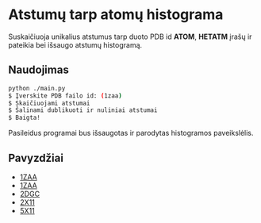 # Atstumų tarp atomų histograma
Suskaičiuoja unikalius atstumus tarp duoto PDB id **ATOM**, **HETATM** įrašų
ir pateikia bei išsaugo atstumų histogramą.

## Naudojimas
```bash
python ./main.py
$ Įverskite PDB failo id: (1zaa)
$ Skaičiuojami atstumai
$ Šalinami dublikuoti ir nuliniai atstumai
$ Baigta!
```
Pasileidus programai bus išsaugotas ir parodytas histogramos paveikslėlis.

## Pavyzdžiai

- [1ZAA](./1ZAA.png)
- [1ZAA](./1ZAC.png)
- [2DGC](./2DGC.png)
- [2X11](./2X11.png)
- [5X11](./5X11.png)


